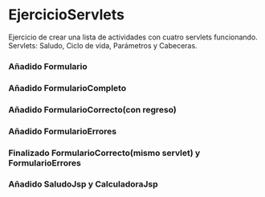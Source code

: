 # EjercicioServlets
Ejercicio de crear una lista de actividades con cuatro servlets funcionando.
Servlets: Saludo, Ciclo de vida, Parámetros y Cabeceras.
### Añadido Formulario
### Añadido FormularioCompleto
### Añadido FormularioCorrecto(con regreso)
### Añadido FormularioErrores
### Finalizado FormularioCorrecto(mismo servlet) y FormularioErrores
### Añadido SaludoJsp y CalculadoraJsp
